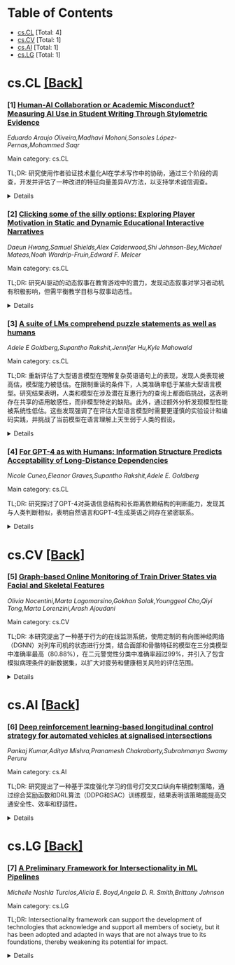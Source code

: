 <div id=toc></div>

# Table of Contents

- [cs.CL](#cs.CL) [Total: 4]
- [cs.CV](#cs.CV) [Total: 1]
- [cs.AI](#cs.AI) [Total: 1]
- [cs.LG](#cs.LG) [Total: 1]


<div id='cs.CL'></div>

# cs.CL [[Back]](#toc)

### [1] [Human-AI Collaboration or Academic Misconduct? Measuring AI Use in Student Writing Through Stylometric Evidence](https://arxiv.org/abs/2505.08828)
*Eduardo Araujo Oliveira,Madhavi Mohoni,Sonsoles López-Pernas,Mohammed Saqr*

Main category: cs.CL

TL;DR: 研究使用作者验证技术量化AI在学术写作中的协助，通过三个阶段的调查，开发并评估了一种改进的特征向量差异AV方法，以支持学术诚信调查。


<details>
  <summary>Details</summary>
Motivation: 随着人-AI合作在教育环境中日益普遍，理解和衡量这种互动的程度和性质面临重大挑战。研究旨在通过作者验证技术量化AI在学术写作中的协助，以促进透明度、可解释性和学生发展。

Method: 研究分为三个阶段：数据集选择和扩展、AV方法开发和系统评估。使用三个数据集，包括公共数据集（PAN-14）和墨尔本大学学生的两个数据集，扩展数据以包括LLM生成的文本，总计1,889篇文档和540个作者问题。开发了一种改进的特征向量差异AV方法，构建学生学术写作的稳健档案，捕捉其写作的有意义的个体特征。

Result: 结果表明，改进的AV分类器能够识别文体差异，并在单词和句子级别衡量人-AI合作，同时为教育工作者提供透明的工具，以支持学术诚信调查。

Conclusion: 这项工作推进了AV技术，为AI驱动时代学术写作的动态提供了可操作的见解。

Abstract: As human-AI collaboration becomes increasingly prevalent in educational
contexts, understanding and measuring the extent and nature of such
interactions pose significant challenges. This research investigates the use of
authorship verification (AV) techniques not as a punitive measure, but as a
means to quantify AI assistance in academic writing, with a focus on promoting
transparency, interpretability, and student development. Building on prior
work, we structured our investigation into three stages: dataset selection and
expansion, AV method development, and systematic evaluation. Using three
datasets - including a public dataset (PAN-14) and two from University of
Melbourne students from various courses - we expanded the data to include
LLM-generated texts, totalling 1,889 documents and 540 authorship problems from
506 students. We developed an adapted Feature Vector Difference AV methodology
to construct robust academic writing profiles for students, designed to capture
meaningful, individual characteristics of their writing. The method's
effectiveness was evaluated across multiple scenarios, including distinguishing
between student-authored and LLM-generated texts and testing resilience against
LLMs' attempts to mimic student writing styles. Results demonstrate the
enhanced AV classifier's ability to identify stylometric discrepancies and
measure human-AI collaboration at word and sentence levels while providing
educators with a transparent tool to support academic integrity investigations.
This work advances AV technology, offering actionable insights into the
dynamics of academic writing in an AI-driven era.

</details>


### [2] [Clicking some of the silly options: Exploring Player Motivation in Static and Dynamic Educational Interactive Narratives](https://arxiv.org/abs/2505.08891)
*Daeun Hwang,Samuel Shields,Alex Calderwood,Shi Johnson-Bey,Michael Mateas,Noah Wardrip-Fruin,Edward F. Melcer*

Main category: cs.CL

TL;DR: 研究AI驱动的动态叙事在教育游戏中的潜力，发现动态叙事对学习者动机有积极影响，但需平衡教学目标与叙事动态性。


<details>
  <summary>Details</summary>
Motivation: 动机是成功学习的重要因素，以往研究证明静态互动叙事游戏对动机有积极影响，AI技术的发展使动态和自适应互动叙事越来越可行，但动态叙事对学习者动机的影响研究有限。

Method: 比较两种版本的教育互动叙事游戏《Academical》，一种是传统的手工编写分支剧情（静态叙事），另一种在游戏过程中动态排序剧情（动态叙事）。

Result: 结果强调了响应性内容和多种选择对玩家参与度的重要性，同时也展示了在平衡教学目标与叙事动态性方面的挑战。

Conclusion: 这项工作为AI驱动的动态叙事在教育游戏中的潜力提供了初步的启示。

Abstract: Motivation is an important factor underlying successful learning. Previous
research has demonstrated the positive effects that static interactive
narrative games can have on motivation. Concurrently, advances in AI have made
dynamic and adaptive approaches to interactive narrative increasingly
accessible. However, limited work has explored the impact that dynamic
narratives can have on learner motivation. In this paper, we compare two
versions of Academical, a choice-based educational interactive narrative game
about research ethics. One version employs a traditional hand-authored
branching plot (i.e., static narrative) while the other dynamically sequences
plots during play (i.e., dynamic narrative). Results highlight the importance
of responsive content and a variety of choices for player engagement, while
also illustrating the challenge of balancing pedagogical goals with the dynamic
aspects of narrative. We also discuss design implications that arise from these
findings. Ultimately, this work provides initial steps to illuminate the
emerging potential of AI-driven dynamic narrative in educational games.

</details>


### [3] [A suite of LMs comprehend puzzle statements as well as humans](https://arxiv.org/abs/2505.08996)
*Adele E Goldberg,Supantho Rakshit,Jennifer Hu,Kyle Mahowald*

Main category: cs.CL

TL;DR: 重新评估了大型语言模型在理解复杂英语语句上的表现，发现人类表现被高估，模型能力被低估。在限制重读的条件下，人类准确率低于某些大型语言模型。研究结果表明，人类和模型在涉及潜在互惠行为的查询上都面临挑战，这表明存在共享的语用敏感性，而非模型特定的缺陷。此外，通过额外分析发现模型性能被系统性低估。这些发现强调了在评估大型语言模型时需要更谨慎的实验设计和编码实践，并挑战了当前模型在语言理解上天生弱于人类的假设。


<details>
  <summary>Details</summary>
Motivation: 重新评估大型语言模型在理解复杂英语语句上的表现，纠正之前研究中可能存在的对人类表现的高估和对模型能力的低估。

Method: 使用相同的刺激材料，进行预注册研究，比较人类在允许重读和限制重读两种条件下的反应，同时对比不同大型语言模型的表现。通过额外分析模型的对数概率、开放性回答的重新编码以及对其他句子的语法性评分，进一步评估模型性能。

Result: 人类在限制重读条件下的准确率（73%）低于Falcon-180B-Chat（76%）和GPT-4（81%），而新的GPT-o1模型达到完美准确率。人类和模型在涉及潜在互惠行为的查询上都面临挑战，表明存在共享的语用敏感性。通过额外分析发现模型性能被系统性低估，GPT-4o可以根据提示框架与新手或专家的语法性判断一致。

Conclusion: 需要更谨慎的实验设计和编码实践来评估大型语言模型，当前模型在语言理解上并不天生弱于人类。

Abstract: Recent claims suggest that large language models (LMs) underperform humans in
comprehending minimally complex English statements (Dentella et al., 2024).
Here, we revisit those findings and argue that human performance was
overestimated, while LLM abilities were underestimated. Using the same stimuli,
we report a preregistered study comparing human responses in two conditions:
one allowed rereading (replicating the original study), and one that restricted
rereading (a more naturalistic comprehension test). Human accuracy dropped
significantly when rereading was restricted (73%), falling below that of
Falcon-180B-Chat (76%) and GPT-4 (81%). The newer GPT-o1 model achieves perfect
accuracy. Results further show that both humans and models are
disproportionately challenged by queries involving potentially reciprocal
actions (e.g., kissing), suggesting shared pragmatic sensitivities rather than
model-specific deficits. Additional analyses using Llama-2-70B log
probabilities, a recoding of open-ended model responses, and grammaticality
ratings of other sentences reveal systematic underestimation of model
performance. We find that GPT-4o can align with either naive or expert
grammaticality judgments, depending on prompt framing. These findings
underscore the need for more careful experimental design and coding practices
in LLM evaluation, and they challenge the assumption that current models are
inherently weaker than humans at language comprehension.

</details>


### [4] [For GPT-4 as with Humans: Information Structure Predicts Acceptability of Long-Distance Dependencies](https://arxiv.org/abs/2505.09005)
*Nicole Cuneo,Eleanor Graves,Supantho Rakshit,Adele E. Goldberg*

Main category: cs.CL

TL;DR: 研究探讨了GPT-4对英语信息结构和长距离依赖结构的判断能力，发现其与人类判断相似，表明自然语言和GPT-4生成英语之间存在紧密联系。


<details>
  <summary>Details</summary>
Motivation: 探讨语言模型（LM）对自然语言的理解和生成能力，特别是对英语信息结构和长距离依赖（LDD）结构的判断能力。

Method: 通过实验，让GPT-4完成与人类相同的任务，包括信息结构和接受度任务，并通过操纵信息结构来验证因果关系。

Result: GPT-4在信息结构和接受度任务上表现出可靠的元语言技能，复制了人类的交互效应。操纵信息结构可以增加后续LDD结构的接受度。

Conclusion: GPT-4生成的英语与自然英语之间存在紧密联系，信息结构和句法之间也存在紧密关系，需要进一步探索。

Abstract: It remains debated how well any LM understands natural language or generates
reliable metalinguistic judgments. Moreover, relatively little work has
demonstrated that LMs can represent and respect subtle relationships between
form and function proposed by linguists. We here focus on a particular such
relationship established in recent work: English speakers' judgments about the
information structure of canonical sentences predicts independently collected
acceptability ratings on corresponding 'long distance dependency' [LDD]
constructions, across a wide array of base constructions and multiple types of
LDDs. To determine whether any LM captures this relationship, we probe GPT-4 on
the same tasks used with humans and new extensions.Results reveal reliable
metalinguistic skill on the information structure and acceptability tasks,
replicating a striking interaction between the two, despite the zero-shot,
explicit nature of the tasks, and little to no chance of contamination [Studies
1a, 1b]. Study 2 manipulates the information structure of base sentences and
confirms a causal relationship: increasing the prominence of a constituent in a
context sentence increases the subsequent acceptability ratings on an LDD
construction. The findings suggest a tight relationship between natural and
GPT-4 generated English, and between information structure and syntax, which
begs for further exploration.

</details>


<div id='cs.CV'></div>

# cs.CV [[Back]](#toc)

### [5] [Graph-based Online Monitoring of Train Driver States via Facial and Skeletal Features](https://arxiv.org/abs/2505.08800)
*Olivia Nocentini,Marta Lagomarsino,Gokhan Solak,Younggeol Cho,Qiyi Tong,Marta Lorenzini,Arash Ajoudani*

Main category: cs.CV

TL;DR: 本研究提出了一种基于行为的在线监测系统，使用定制的有向图神经网络（DGNN）对列车司机的状态进行分类，结合面部和骨骼特征的模型在三分类模型中准确率最高（80.88%），在二元警觉性分类中准确率超过99%，并引入了包含模拟病理条件的新数据集，以扩大对疲劳和健康相关风险的评估范围。


<details>
  <summary>Details</summary>
Motivation: 传统的列车司机疲劳监测系统（如死人开关）功能有限，无法有效监测司机的警觉性状态，因此需要一种更先进的在线监测系统来提高铁路安全。

Method: 本研究开发了一种基于行为的在线监测系统，使用定制的有向图神经网络（DGNN）对列车司机的状态进行分类。通过消融研究比较了三种特征配置：仅骨骼、仅面部和两者的组合，以优化模型的输入表示。

Result: 实验结果表明，结合面部和骨骼特征的模型在三分类模型中准确率最高（80.88%），在二元警觉性分类中准确率超过99%。此外，本研究还引入了一个新的数据集，首次将模拟病理条件纳入列车司机监测中，扩大了对疲劳和健康相关风险的评估范围。

Conclusion: 本研究通过使用先进的视觉技术进行在线监测，为提高铁路安全迈出了重要一步。

Abstract: Driver fatigue poses a significant challenge to railway safety, with
traditional systems like the dead-man switch offering limited and basic
alertness checks. This study presents an online behavior-based monitoring
system utilizing a customised Directed-Graph Neural Network (DGNN) to classify
train driver's states into three categories: alert, not alert, and
pathological. To optimize input representations for the model, an ablation
study was performed, comparing three feature configurations: skeletal-only,
facial-only, and a combination of both. Experimental results show that
combining facial and skeletal features yields the highest accuracy (80.88%) in
the three-class model, outperforming models using only facial or skeletal
features. Furthermore, this combination achieves over 99% accuracy in the
binary alertness classification. Additionally, we introduced a novel dataset
that, for the first time, incorporates simulated pathological conditions into
train driver monitoring, broadening the scope for assessing risks related to
fatigue and health. This work represents a step forward in enhancing railway
safety through advanced online monitoring using vision-based technologies.

</details>


<div id='cs.AI'></div>

# cs.AI [[Back]](#toc)

### [6] [Deep reinforcement learning-based longitudinal control strategy for automated vehicles at signalised intersections](https://arxiv.org/abs/2505.08896)
*Pankaj Kumar,Aditya Mishra,Pranamesh Chakraborty,Subrahmanya Swamy Peruru*

Main category: cs.AI

TL;DR: 研究提出了一种基于深度强化学习的信号灯交叉口纵向车辆控制策略，通过综合奖励函数和DRL算法（DDPG和SAC）训练模型，结果表明该策略能提高交通安全性、效率和舒适性。


<details>
  <summary>Details</summary>
Motivation: 开发信号灯交叉口的自动驾驶车辆控制策略是一项挑战，因为其决策过程复杂。该研究旨在提出一种基于深度强化学习的纵向车辆控制策略，以应对这一挑战。

Method: 研究提出了一个综合奖励函数，重点关注距离间隔效率奖励、黄灯决策标准和非对称加减速响应，同时考虑传统安全和舒适性标准。将该奖励函数与两种流行的DRL算法（DDPG和SAC）结合，处理连续的加减速动作空间。使用真实世界前车轨迹和基于Ornstein-Uhlenbeck过程生成的模拟轨迹训练模型。

Result: 通过累积分布函数（CDF）图与真实世界轨迹数据比较，结果表明RL模型成功保持了较低的距离间隔（即更高效率）和抖动，同时不降低安全性。在多种安全关键场景（包括跟车和交通信号遵守）中评估模型的鲁棒性，DDPG和SAC模型均成功处理了这些场景，DDPG模型的动作曲线比SAC模型更平滑。

Conclusion: 总体而言，结果证实基于DRL的信号灯交叉口纵向车辆控制策略有助于提高交通安全、效率和舒适性。

Abstract: Developing an autonomous vehicle control strategy for signalised
intersections (SI) is one of the challenging tasks due to its inherently
complex decision-making process. This study proposes a Deep Reinforcement
Learning (DRL) based longitudinal vehicle control strategy at SI. A
comprehensive reward function has been formulated with a particular focus on
(i) distance headway-based efficiency reward, (ii) decision-making criteria
during amber light, and (iii) asymmetric acceleration/ deceleration response,
along with the traditional safety and comfort criteria. This reward function
has been incorporated with two popular DRL algorithms, Deep Deterministic
Policy Gradient (DDPG) and Soft-Actor Critic (SAC), which can handle the
continuous action space of acceleration/deceleration. The proposed models have
been trained on the combination of real-world leader vehicle (LV) trajectories
and simulated trajectories generated using the Ornstein-Uhlenbeck (OU) process.
The overall performance of the proposed models has been tested using Cumulative
Distribution Function (CDF) plots and compared with the real-world trajectory
data. The results show that the RL models successfully maintain lower distance
headway (i.e., higher efficiency) and jerk compared to human-driven vehicles
without compromising safety. Further, to assess the robustness of the proposed
models, we evaluated the model performance on diverse safety-critical
scenarios, in terms of car-following and traffic signal compliance. Both DDPG
and SAC models successfully handled the critical scenarios, while the DDPG
model showed smoother action profiles compared to the SAC model. Overall, the
results confirm that DRL-based longitudinal vehicle control strategy at SI can
help to improve traffic safety, efficiency, and comfort.

</details>


<div id='cs.LG'></div>

# cs.LG [[Back]](#toc)

### [7] [A Preliminary Framework for Intersectionality in ML Pipelines](https://arxiv.org/abs/2505.08792)
*Michelle Nashla Turcios,Alicia E. Boyd,Angela D. R. Smith,Brittany Johnson*

Main category: cs.LG

TL;DR: Intersectionality framework can support the development of technologies that acknowledge and support all members of society, but it has been adopted and adapted in ways that are not always true to its foundations, thereby weakening its potential for impact.


<details>
  <summary>Details</summary>
Motivation: Machine learning technologies may not provide adequate support for societal identities and experiences.

Method: Amplify the foundational intersectionality scholarship to create a socially relevant preliminary framework in developing machine-learning solutions.

Result: Evaluate and report on the (mis)alignments of intersectionality application in machine learning literature.

Conclusion: Intersectionality framework can support the development of technologies that acknowledge and support all members of society.

Abstract: Machine learning (ML) has become a go-to solution for improving how we use,
experience, and interact with technology (and the world around us).
Unfortunately, studies have repeatedly shown that machine learning technologies
may not provide adequate support for societal identities and experiences.
Intersectionality is a sociological framework that provides a mechanism for
explicitly considering complex social identities, focusing on social justice
and power. While the framework of intersectionality can support the development
of technologies that acknowledge and support all members of society, it has
been adopted and adapted in ways that are not always true to its foundations,
thereby weakening its potential for impact. To support the appropriate adoption
and use of intersectionality for more equitable technological outcomes, we
amplify the foundational intersectionality scholarship--Crenshaw, Combahee, and
Collins (three C's), to create a socially relevant preliminary framework in
developing machine-learning solutions. We use this framework to evaluate and
report on the (mis)alignments of intersectionality application in machine
learning literature.

</details>
